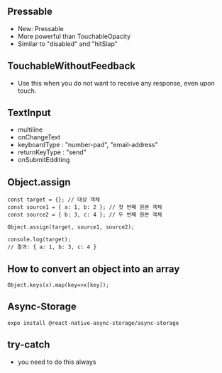 ## Pressable

- New: Pressable
- More powerful than TouchableOpacity
- Similar to "disabled" and "hitSlap"

## TouchableWithoutFeedback

- Use this when you do not want to receive any response, even upon touch.

## TextInput

- multiline
- onChangeText
- keyboardType : "number-pad", "email-address"
- returnKeyType : "send"
- onSubmitEdditing

## Object.assign

```
const target = {}; // 대상 객체
const source1 = { a: 1, b: 2 }; // 첫 번째 원본 객체
const source2 = { b: 3, c: 4 }; // 두 번째 원본 객체

Object.assign(target, source1, source2);

console.log(target);
// 결과: { a: 1, b: 3, c: 4 }
```

## How to convert an object into an array

```
Object.keys(x).map(key=>x[key]);
```

## Async-Storage

```
expo install @react-native-async-storage/async-storage
```

## try-catch

- you need to do this always
